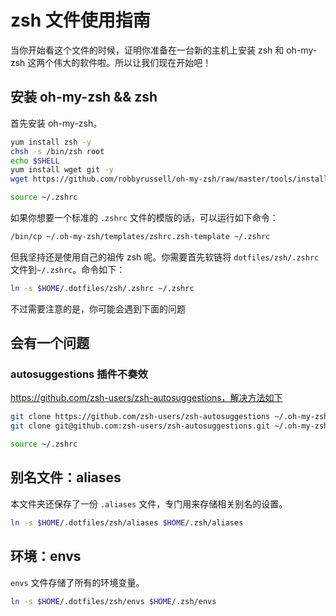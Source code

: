 # zsh 文件使用指南

当你开始看这个文件的时候，证明你准备在一台新的主机上安装 zsh 和 oh-my-zsh 这两个伟大的软件啦。所以让我们现在开始吧！

## 安装 oh-my-zsh && zsh

首先安装 oh-my-zsh。

```bash
yum install zsh -y
chsh -s /bin/zsh root
echo $SHELL
yum install wget git -y
wget https://github.com/robbyrussell/oh-my-zsh/raw/master/tools/install.sh -O - | zsh

source ~/.zshrc
```

如果你想要一个标准的 `.zshrc` 文件的模版的话，可以运行如下命令：

```bash
/bin/cp ~/.oh-my-zsh/templates/zshrc.zsh-template ~/.zshrc
```

但我坚持还是使用自己的祖传 zsh 呢。你需要首先软链将 `dotfiles/zsh/.zshrc` 文件到`~/.zshrc`。命令如下：

```bash
ln -s $HOME/.dotfiles/zsh/.zshrc ~/.zshrc
```

不过需要注意的是，你可能会遇到下面的问题

### 

## 会有一个问题

### autosuggestions 插件不奏效

https://github.com/zsh-users/zsh-autosuggestions，解决方法如下

```bash
git clone https://github.com/zsh-users/zsh-autosuggestions ~/.oh-my-zsh/custom/plugins/zsh-autosuggestions
git clone git@github.com:zsh-users/zsh-autosuggestions.git ~/.oh-my-zsh/custom/plugins/zsh-autosuggestions

source ~/.zshrc
```

## 别名文件：aliases

本文件夹还保存了一份 `.aliases` 文件，专门用来存储相关别名的设置。

```sh
ln -s $HOME/.dotfiles/zsh/aliases $HOME/.zsh/aliases
```

## 环境：envs

`envs` 文件存储了所有的环境变量。

```sh
ln -s $HOME/.dotfiles/zsh/envs $HOME/.zsh/envs
```

